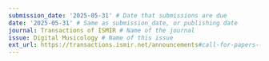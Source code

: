 ```yaml
---
submission_date: '2025-05-31' # Date that submissions are due
date: '2025-05-31' # Same as submission_date, or publishing date
journal: Transactions of ISMIR # Name of the journal
issue: Digital Musicology # Name of this issue
ext_url: https://transactions.ismir.net/announcements#call-for-papers---special-collection # URL to call for articles for this issue
---
```

